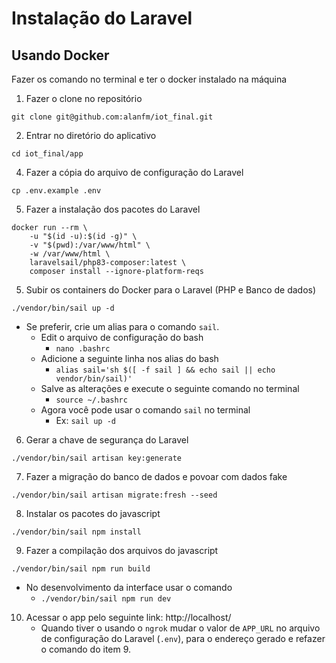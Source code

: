 # Instalação do Laravel

## Usando Docker

Fazer os comando no terminal e ter o docker instalado na máquina

1. Fazer o clone no repositório

```shell
git clone git@github.com:alanfm/iot_final.git
```

2. Entrar no diretório do aplicativo

```shell
cd iot_final/app
```

4. Fazer a cópia do arquivo de configuração do Laravel

```shell
cp .env.example .env
```

5. Fazer a instalação dos pacotes do Laravel

```shell
docker run --rm \
    -u "$(id -u):$(id -g)" \
    -v "$(pwd):/var/www/html" \
    -w /var/www/html \
    laravelsail/php83-composer:latest \
    composer install --ignore-platform-reqs
```


5. Subir os containers do Docker para o Laravel (PHP e Banco de dados)

```shell
./vendor/bin/sail up -d
```

* Se preferir, crie um alias para o comando ``sail``.
  * Edit o arquivo de configuração do bash
    * ```nano .bashrc```
  * Adicione a seguinte linha nos alias do bash
    * ```alias sail='sh $([ -f sail ] && echo sail || echo vendor/bin/sail)'```
  * Salve as alterações e execute o seguinte comando no terminal
    * ```source ~/.bashrc```
  * Agora você pode usar o comando ``sail`` no terminal
    * Ex: ``sail up -d``

6. Gerar a chave de segurança do Laravel

```shell
./vendor/bin/sail artisan key:generate
```

7. Fazer a migração do banco de dados e povoar com dados fake

```shell
./vendor/bin/sail artisan migrate:fresh --seed
```

8. Instalar os pacotes do javascript

```shell
./vendor/bin/sail npm install
```

9. Fazer a compilação dos arquivos do javascript

```shell
./vendor/bin/sail npm run build
```

* No desenvolvimento da interface usar o comando
  * ``./vendor/bin/sail npm run dev``

10.  Acessar o app pelo seguinte link: http://localhost/
     * Quando tiver o usando o ``ngrok`` mudar o valor de ``APP_URL`` no arquivo de configuração do Laravel (``.env``), para o endereço gerado e refazer o comando do item 9.

